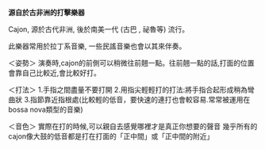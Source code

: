 ****源自於古非洲的打擊樂器****

Cajon, 源於古代非洲, 後於南美一代 (古巴 , 祕魯等) 流行。

此樂器常用於拉丁系音樂, 一些民謠音樂也會以其來伴奏。

＜姿勢＞
演奏時,cajon的前側可以稍微往前翹一點。往前翹一點的話,打面的位置會靠自己比較近,會比較好打。

＜打法＞
1.手指之間盡量不要打開
2.用指尖輕輕打的打法:將手指合起形成稍為彎曲狀
3.指節靠近指根處(比較輕的低音，要快速的連打也會較容易.常常被運用在bossa nova類型的音樂)

＜音色＞
實際在打的時候,可以親自去感覺哪裡才是真正你想要的聲音
幾乎所有的cajon像大鼓的低音都是打在打面的「正中間」或「正中間的附近」
